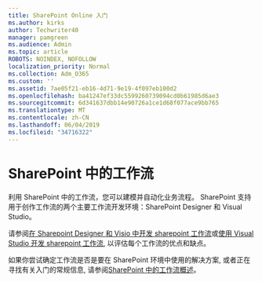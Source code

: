```yaml
---
title: SharePoint Online 入门
ms.author: kirks
author: Techwriter40
manager: pamgreen
ms.audience: Admin
ms.topic: article
ROBOTS: NOINDEX, NOFOLLOW
localization_priority: Normal
ms.collection: Adm_O365
ms.custom: ''
ms.assetid: 7ae05f21-eb16-4d71-9e19-4f097eb100d2
ms.openlocfilehash: ba41247ef33dc5599260739094cd0b61985d6ae3
ms.sourcegitcommit: 6d341637dbb14e90726a1ce1d68f077ace9bb765
ms.translationtype: MT
ms.contentlocale: zh-CN
ms.lasthandoff: 06/04/2019
ms.locfileid: "34716322"
---
```

# <a name="workflows-in-sharepoint"></a>SharePoint 中的工作流

利用 SharePoint 中的工作流，您可以建模并自动化业务流程。 SharePoint 支持用于创作工作流的两个主要工作流开发环境：SharePoint Designer 和 Visual Studio。 

请参阅[在 Sharepoint Designer 和 Visio 中开发 sharepoint 工作流](https://docs.microsoft.com/en-us/sharepoint/dev/general-development/develop-sharepoint-workflows-using-visual-studio)或[使用 Visual Studio 开发 sharepoint 工作流](https://docs.microsoft.com/en-us/sharepoint/dev/general-development/develop-sharepoint-workflows-using-visual-studio), 以评估每个工作流的优点和缺点。 

如果你尝试确定工作流是否是要在 SharePoint 环境中使用的解决方案, 或者正在寻找有关入门的常规信息, 请参阅[SharePoint 中的工作流概述](https://docs.microsoft.com/en-us/sharepoint/dev/general-development/get-started-with-workflows-in-sharepoint#overview-of-workflows-in-sharepoint)。